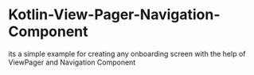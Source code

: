 # Kotlin-View-Pager-Navigation-Component
its a simple example for creating any onboarding screen with the help of ViewPager and Navigation Component
